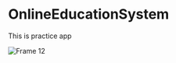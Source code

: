 # OnlineEducationSystem
This is practice app

![Frame 12](https://github.com/abrar8954/OnlineEducationSystem/assets/90710063/e1c0e52f-abde-447b-8c88-e3f2f1773da6)
